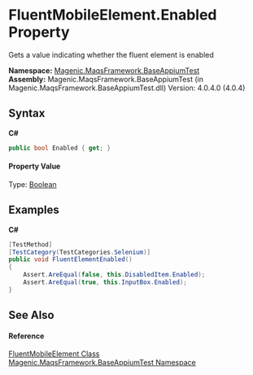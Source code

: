 # FluentMobileElement.Enabled Property 
 

Gets a value indicating whether the fluent element is enabled

**Namespace:**&nbsp;<a href="#/MAQS_4/Appium_AUTOGENERATED/Magenic-MaqsFramework-BaseAppiumTest_Namespace">Magenic.MaqsFramework.BaseAppiumTest</a><br />**Assembly:**&nbsp;Magenic.MaqsFramework.BaseAppiumTest (in Magenic.MaqsFramework.BaseAppiumTest.dll) Version: 4.0.4.0 (4.0.4)

## Syntax

**C#**<br />
``` C#
public bool Enabled { get; }
```


#### Property Value
Type: <a href="http://msdn2.microsoft.com/en-us/library/a28wyd50" target="_blank">Boolean</a>

## Examples

**C#**<br />
``` C#
[TestMethod]
[TestCategory(TestCategories.Selenium)]
public void FluentElementEnabled()
{
    Assert.AreEqual(false, this.DisabledItem.Enabled);
    Assert.AreEqual(true, this.InputBox.Enabled);
}
```


## See Also


#### Reference
<a href="#/MAQS_4/Appium_AUTOGENERATED/FluentMobileElement_Class">FluentMobileElement Class</a><br /><a href="#/MAQS_4/Appium_AUTOGENERATED/Magenic-MaqsFramework-BaseAppiumTest_Namespace">Magenic.MaqsFramework.BaseAppiumTest Namespace</a><br />